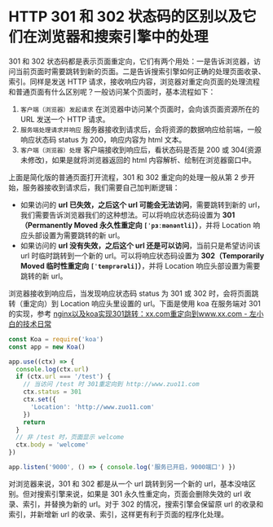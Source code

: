 # HTTP 301 和 302 状态码的区别以及它们在浏览器和搜索引擎中的处理
301 和 302 状态码都是表示页面重定向，它们有两个用处：一是告诉浏览器，访问当前页面时需要跳转到新的页面。二是告诉搜索引擎如何正确的处理页面收录、索引。同样是发送 HTTP 请求，接收响应内容，浏览器对重定向页面的处理流程和普通页面有什么区别呢？一般访问某个页面时，基本流程如下：
1. `客户端（浏览器）发起请求` 在浏览器中访问某个页面时，会向该页面资源所在的 URL 发送一个 HTTP 请求。
2. `服务端处理请求并响应` 服务器接收到请求后，会将资源的数据响应给前端，一般响应状态码 status 为 200，响应内容为 html 文本。
3. `客户端（浏览器）处理` 客户端接收到响应后，看状态码是否是 200 或 304(资源未修改)，如果是就将浏览器返回的 html 内容解析、绘制在浏览器窗口中。

上面是简化版的普通页面打开流程，301 和 302 重定向的处理一般从第 2 步开始，服务器接收到请求后，我们需要自己加判断逻辑：
- 如果访问的 **url 已失效，之后这个 url 可能会无法访问**，需要跳转到新的 url，我们需要告诉浏览器我们的这种想法。可以将响应状态码设置为 **301（Permanently Moved 永久性重定向 `[ˈpɜːmənəntli]`）**，并将 Location 响应头部设置为需要跳转的新 url。
- 如果访问的 **url 没有失效，之后这个 url 还是可以访问**，当前只是希望访问该 url 时临时跳转到一个新的 url。可以将响应状态码设置为 **302（Temporarily Moved 临时性重定向 `[ˈtemprərəli]`）**，并将 Location 响应头部设置为需要跳转的新 url。

浏览器接收到响应后，当发现响应状态码 status 为 301 或 302 时，会将页面跳转（重定向）到 Location 响应头里设置的 url。下面是使用 koa 在服务端对 301 的实现，参考 [nginx以及koa实现301跳转：xx.com重定向到www.xx.com - 左小白的技术日常](http://www.zuo11.com/blog/2020/7/nginx_koa_301.html)

```js
const Koa = require('koa')
const app = new Koa()

app.use((ctx) => {
  console.log(ctx.url)
  if (ctx.url === '/test') {
    // 当访问 /test 时 301重定向到 http://www.zuo11.com
    ctx.status = 301
    ctx.set({
      'Location': 'http://www.zuo11.com'
    })
    return
  }
  // 非 /test 时，页面显示 welcome
  ctx.body = 'welcome'
})

app.listen('9000', () => { console.log('服务已开启，9000端口') }) 
```

对浏览器来说，301 和 302 都是从一个 url 跳转到另一个新的 url，基本没啥区别。但对搜索引擎来说，如果是 301 永久性重定向，页面会删除失效的 url 收录、索引，并替换为新的 url。对于 302 的情况，搜索引擎会保留原 url 的收录和索引，并新增新 url 的收录、索引，这样更有利于页面的程序化处理。